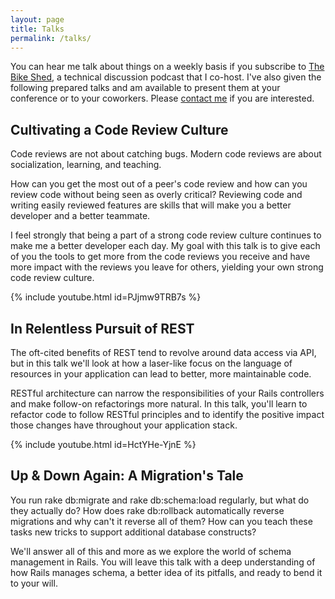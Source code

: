 ```yaml
---
layout: page
title: Talks
permalink: /talks/
---
```


You can hear me talk about things on a weekly basis if you subscribe to [The
Bike Shed], a technical discussion podcast that I co-host. I've also given the
following prepared talks and am available to present them at your conference or
to your coworkers. Please [contact me] if you are interested.

[The Bike Shed]: http://bikeshed.fm
[contact me]: /contact

## Cultivating a Code Review Culture

Code reviews are not about catching bugs. Modern code reviews are about
socialization, learning, and teaching.

How can you get the most out of a peer's code review and how can you review code
without being seen as overly critical? Reviewing code and writing easily
reviewed features are skills that will make you a better developer and a better
teammate.

I feel strongly that being a part of a strong code review culture continues to
make me a better developer each day. My goal with this talk is to give each of
you the tools to get more from the code reviews you receive and have more impact
with the reviews you leave for others, yielding your own strong code review
culture.

{% include youtube.html id=PJjmw9TRB7s %}

[railsconf]: https://www.youtube.com/watch?v=PJjmw9TRB7s

## In Relentless Pursuit of REST

The oft-cited benefits of REST tend to revolve around data access via API, but
in this talk we'll look at how a laser-like focus on the language of resources
in your application can lead to better, more maintainable code.

RESTful architecture can narrow the responsibilities of your Rails controllers
and make follow-on refactorings more natural. In this talk, you'll learn to
refactor code to follow RESTful principles and to identify the positive impact
those changes have throughout your application stack.

{% include youtube.html id=HctYHe-YjnE %}

## Up & Down Again: A Migration's Tale

You run rake db:migrate and rake db:schema:load regularly, but what do they
actually do? How does rake db:rollback automatically reverse migrations and why
can't it reverse all of them? How can you teach these tasks new tricks to
support additional database constructs?

We'll answer all of this and more as we explore the world of schema management
in Rails. You will leave this talk with a deep understanding of how Rails
manages schema, a better idea of its pitfalls, and ready to bend it to your
will.
